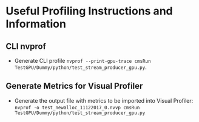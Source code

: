 # Useful Profiling Instructions and Information

## CLI nvprof
- Generate CLI profile `nvprof --print-gpu-trace cmsRun TestGPU/Dummy/python/test_stream_producer_gpu.py`. 

## Generate Metrics for Visual Profiler
- Generate the output file with metrics to be imported into Visual Profiler: `nvprof -o test_newalloc_11122017_0.nvvp cmsRun TestGPU/Dummy/python/test_stream_producer_gpu.py`
